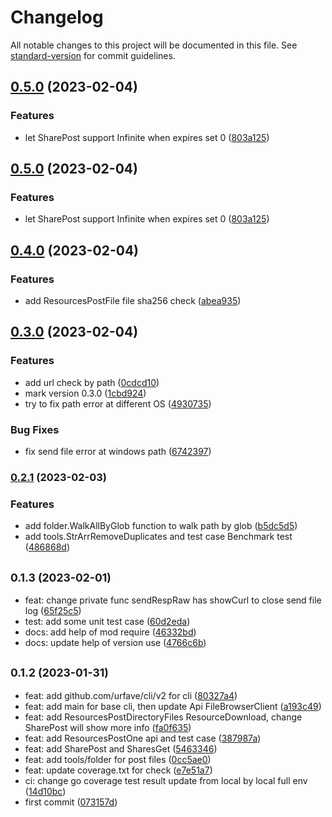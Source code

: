 # Changelog

All notable changes to this project will be documented in this file. See [standard-version](https://github.com/conventional-changelog/standard-version) for commit guidelines.

## [0.5.0](https://github.com/sinlov/filebrowser-client/compare/v0.4.0...v0.5.0) (2023-02-04)


### Features

* let SharePost support Infinite when expires set 0 ([803a125](https://github.com/sinlov/filebrowser-client/commit/803a12515f0368643c0f43232932fd64c02d72cb))

## [0.5.0](https://github.com/sinlov/filebrowser-client/compare/v0.4.0...v0.5.0) (2023-02-04)


### Features

* let SharePost support Infinite when expires set 0 ([803a125](https://github.com/sinlov/filebrowser-client/commit/803a12515f0368643c0f43232932fd64c02d72cb))

## [0.4.0](https://github.com/sinlov/filebrowser-client/compare/v0.3.0...v0.4.0) (2023-02-04)


### Features

* add ResourcesPostFile file sha256 check ([abea935](https://github.com/sinlov/filebrowser-client/commit/abea935af5c22233027125488ed7c7f7bbf00267))

## [0.3.0](https://github.com/sinlov/filebrowser-client/compare/v0.2.1...v0.3.0) (2023-02-04)


### Features

* add url check by path ([0cdcd10](https://github.com/sinlov/filebrowser-client/commit/0cdcd10dec57060fff6bb6a8f208c2314f917cf1))
* mark version 0.3.0 ([1cbd924](https://github.com/sinlov/filebrowser-client/commit/1cbd9245d092a365a0ac976d7f6e9cf5ffd94af7))
* try to fix path error at different OS ([4930735](https://github.com/sinlov/filebrowser-client/commit/49307354e139d85436940051f4346de82d5441fb))


### Bug Fixes

* fix send file error at windows path ([6742397](https://github.com/sinlov/filebrowser-client/commit/67423971d28b4398d1816ed6a8918e8ae1036df5))

### [0.2.1](https://github.com/sinlov/filebrowser-client/compare/v0.1.3...v0.2.1) (2023-02-03)


### Features

* add folder.WalkAllByGlob function to walk path by glob ([b5dc5d5](https://github.com/sinlov/filebrowser-client/commit/b5dc5d5d66b9bc72db752b04e0290e10939d2414))
* add tools.StrArrRemoveDuplicates and test case Benchmark test ([486868d](https://github.com/sinlov/filebrowser-client/commit/486868da41f8aa994c87eb2b56477c2ff199fd7f))

## <small>0.1.3 (2023-02-01)</small>

* feat: change private func sendRespRaw has showCurl to close send file log ([65f25c5](https://github.com/sinlov/filebrowser-client/commit/65f25c5))
* test: add some unit test case ([60d2eda](https://github.com/sinlov/filebrowser-client/commit/60d2eda))
* docs: add help of mod require ([46332bd](https://github.com/sinlov/filebrowser-client/commit/46332bd))
* docs: update help of version use ([4766c6b](https://github.com/sinlov/filebrowser-client/commit/4766c6b))



## <small>0.1.2 (2023-01-31)</small>

* feat: add github.com/urfave/cli/v2 for cli ([80327a4](https://github.com/sinlov/filebrowser-client/commit/80327a4))
* feat: add main for base cli, then update Api FileBrowserClient ([a193c49](https://github.com/sinlov/filebrowser-client/commit/a193c49))
* feat: add ResourcesPostDirectoryFiles ResourceDownload, change SharePost will show more info ([fa0f635](https://github.com/sinlov/filebrowser-client/commit/fa0f635))
* feat: add ResourcesPostOne api and test case ([387987a](https://github.com/sinlov/filebrowser-client/commit/387987a))
* feat: add SharePost and SharesGet ([5463346](https://github.com/sinlov/filebrowser-client/commit/5463346))
* feat: add tools/folder for post files ([0cc5ae0](https://github.com/sinlov/filebrowser-client/commit/0cc5ae0))
* feat: update coverage.txt for check ([e7e51a7](https://github.com/sinlov/filebrowser-client/commit/e7e51a7))
* ci: change go coverage test result update from local by local full env ([14d10bc](https://github.com/sinlov/filebrowser-client/commit/14d10bc))
* first commit ([073157d](https://github.com/sinlov/filebrowser-client/commit/073157d))
